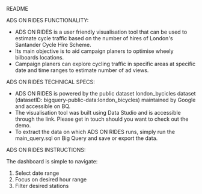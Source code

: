 
README

ADS ON RIDES FUNCTIONALITY:

- ADS ON RIDES is a user friendly visualisation tool that can be used to estimate cycle traffic based on the number of hires of London's Santander Cycle Hire Scheme.
- Its main objective is to aid campaign planers to optimise wheely bilboards locations.
- Campaign planers can explore cycling traffic in specific areas at specific date and time ranges to estimate number of ad views.

ADS ON RIDES TECHNICAL SPECS:

- ADS ON RIDES is powered by the public dataset london_bycicles dataset (datasetID: bigquery-public-data:london_bicycles) maintained by Google and accessible on BQ.
- The visualisation tool was built using Data Studio and is accessible through the link. Please get in touch should you want to check out the demo. 
- To extract the data on which ADS ON RIDES runs, simply run the main_query.sql on Big Query and save or export the data.

ADS ON RIDES INSTRUCTIONS:

The dashboard is simple to navigate:
1. Select date range
2. Focus on desired hour range
3. Filter desired stations